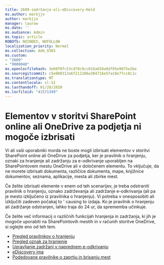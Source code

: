 ```yaml
---
title: 2609-zadržanje-ali-eDiscovery-Hold
ms.author: markjjo
author: markjjo
manager: lauraw
ms.date: ''
ms.audience: Admin
ms.topic: article
ROBOTS: NOINDEX, NOFOLLOW
localization_priority: Normal
ms.collection: Adm_O365
ms.custom:
- "2609"
- "9000048"
ms.openlocfilehash: 3e60f0fc53cd78c9cc816a658a9df05e9075e26e
ms.sourcegitcommit: c5e800313a6f211386a384716e5fa18e7fcc8c1c
ms.translationtype: MT
ms.contentlocale: sl-SI
ms.lasthandoff: 01/28/2020
ms.locfileid: "41571349"
---
```

# <a name="unable-to-delete-items-in-sharepoint-online-or-onedrive-for-business"></a>Elementov v storitvi SharePoint online ali OneDrive za podjetja ni mogoče izbrisati

Vi ali vaši uporabniki morda ne boste mogli izbrisati elementov v storitvi SharePoint online ali OneDrive za podjetja, ker je pravilnik o hranjenju, oznaki za hranjenje ali zadržanju za e-odkrivanje uporabljen na SharePointovem mestu OneDrive ali v določenem elementu. To vključuje, da ne morete izbrisati dokumenta, različice dokumenta, mape, knjižnice dokumentov, seznama, aplikacije, mesta ali zbirke mest. 

Če želite izbrisati elemente v enem od teh scenarijev, je treba odstraniti pravilnik o hranjenju, oznako zadrževanja ali zadržanje e-odkrivanja (ali pa je mesto izključeno iz pravilnika o hranjenju). Vi potreba v onesposobiti ali izključiti zadeven počakaj to ' causing to izdaja. Ko je pravilnik o hranjenju ali zadržanje odstranjen, lahko traja do 24 ur, da sprememba učinkuje. 

Če želite več informacij o različnih funkcijah hranjenja in zadržanja, ki jih je mogoče uporabiti na SharePointovih mestih in v računih storitve OneDrive, si oglejte eno od teh tem.

- [Pregled pravilnikov o hranjenju](https://docs.microsoft.com/microsoft-365/compliance/retention-policies)
- [Pregled oznak za hranjenje](https://docs.microsoft.com/microsoft-365/compliance/labels)
- [Upravljanje zadržanj v naprednem e-odkrivanju](https://docs.microsoft.com/microsoft-365/compliance/managing-holds)
- [eDiscovery ima](https://docs.microsoft.com/microsoft-365/compliance/ediscovery-cases#step-4-place-content-locations-on-hold)
- [Podedovane pravilnike o zaprtju in brisanju mest](https://support.office.com/article/Use-policies-for-site-closure-and-deletion-A8280D82-27FD-48C5-9ADF-8A5431208BA5)